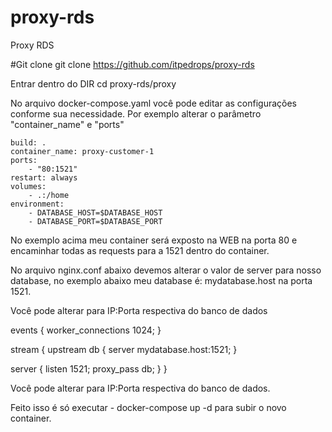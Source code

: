 # proxy-rds
Proxy RDS

#Git clone
git clone https://github.com/itpedrops/proxy-rds


Entrar dentro do DIR
cd proxy-rds/proxy

No arquivo docker-compose.yaml você pode editar as configurações conforme sua necessidade.
Por exemplo alterar o parâmetro "container_name" e "ports"

    build: .
    container_name: proxy-customer-1
    ports:
        - "80:1521"
    restart: always
    volumes:
        - .:/home
    environment:
        - DATABASE_HOST=$DATABASE_HOST
        - DATABASE_PORT=$DATABASE_PORT

No exemplo acima meu container será exposto na WEB na porta 80 e encaminhar todas as requests para a 1521 dentro do container.

No arquivo nginx.conf abaixo devemos alterar o valor de server para nosso database, no exemplo abaixo meu database é: mydatabase.host na porta 1521.

Você pode alterar para IP:Porta respectiva do banco de dados

events {
    worker_connections  1024;
}

stream {
  upstream db {
    server mydatabase.host:1521;
  }

  server {
    listen 1521;
    proxy_pass db;
  }
}

Você pode alterar para IP:Porta respectiva do banco de dados.

Feito isso é só executar - docker-compose up -d para subir o novo container.
